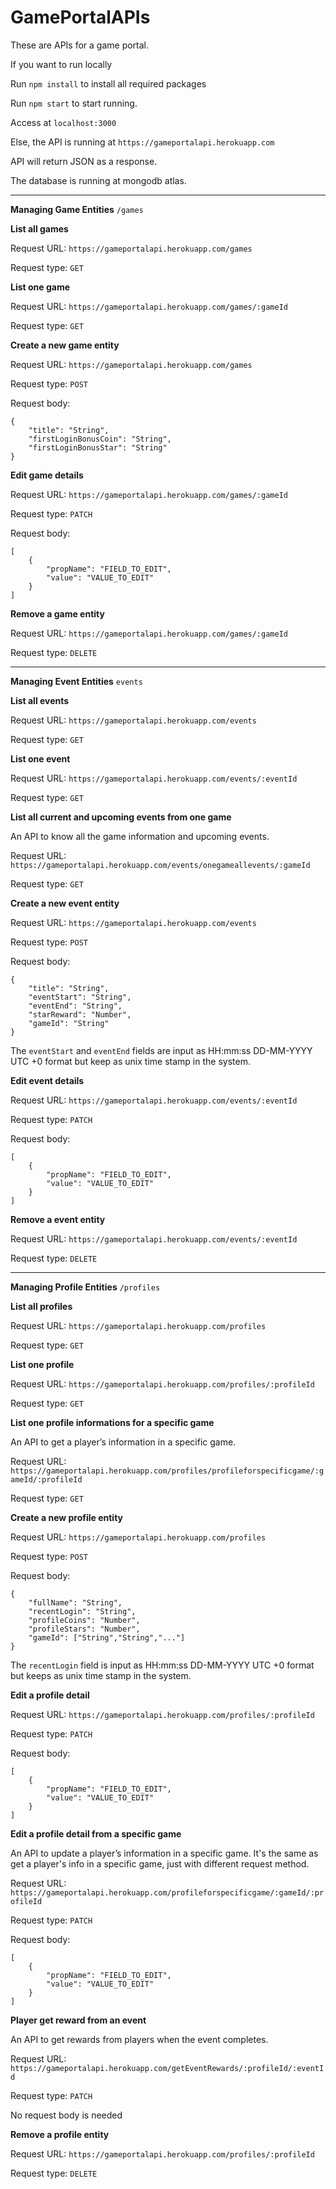 # GamePortalAPIs

These are APIs for a game portal.

If you want to run locally

Run `npm install` to install all required packages

Run `npm start` to start running.

Access at `localhost:3000`

Else, the API is running at `https://gameportalapi.herokuapp.com`

API will return JSON as a response.

The database is running at mongodb atlas.

---

**Managing Game Entities** `/games`

**List all games**

Request URL: `https://gameportalapi.herokuapp.com/games`

Request type: `GET`

**List one game**

Request URL: `https://gameportalapi.herokuapp.com/games/:gameId`

Request type: `GET`

**Create a new game entity**

Request URL: `https://gameportalapi.herokuapp.com/games`

Request type: `POST`

Request body:
```
{
    "title": "String",
    "firstLoginBonusCoin": "String",
    "firstLoginBonusStar": "String"
}
```

**Edit game details**

Request URL: `https://gameportalapi.herokuapp.com/games/:gameId`

Request type: `PATCH`

Request body:
```
[
    {
        "propName": "FIELD_TO_EDIT",
        "value": "VALUE_TO_EDIT"
    }
]
```

**Remove a game entity**

Request URL: `https://gameportalapi.herokuapp.com/games/:gameId`

Request type: `DELETE`

---

**Managing Event Entities** `events`

**List all events**

Request URL: `https://gameportalapi.herokuapp.com/events`

Request type: `GET`

**List one event**

Request URL: `https://gameportalapi.herokuapp.com/events/:eventId`

Request type: `GET`

**List all current and upcoming events from one game**

An API to know all the game information and upcoming events.

Request URL: `https://gameportalapi.herokuapp.com/events/onegameallevents/:gameId`

Request type: `GET`

**Create a new event entity**

Request URL: `https://gameportalapi.herokuapp.com/events`

Request type: `POST`

Request body:
```
{
    "title": "String",
    "eventStart": "String",
    "eventEnd": "String",
    "starReward": "Number",
    "gameId": "String"
}
```
The `eventStart` and `eventEnd` fields are input as HH:mm:ss DD-MM-YYYY UTC +0 format but keep as unix time stamp in the system.

**Edit event details**

Request URL: `https://gameportalapi.herokuapp.com/events/:eventId`

Request type: `PATCH`

Request body:
```
[
    {
        "propName": "FIELD_TO_EDIT",
        "value": "VALUE_TO_EDIT"
    }
]
```

**Remove a event entity**

Request URL: `https://gameportalapi.herokuapp.com/events/:eventId`

Request type: `DELETE`

---

**Managing Profile Entities** `/profiles`

**List all profiles**

Request URL: `https://gameportalapi.herokuapp.com/profiles`

Request type: `GET`

**List one profile**

Request URL: `https://gameportalapi.herokuapp.com/profiles/:profileId`

Request type: `GET`

**List one profile informations for a specific game**

An API to get a player’s information in a specific game.

Request URL: `https://gameportalapi.herokuapp.com/profiles/profileforspecificgame/:gameId/:profileId`

Request type: `GET`

**Create a new profile entity**

Request URL: `https://gameportalapi.herokuapp.com/profiles`

Request type: `POST`

Request body:
```
{
    "fullName": "String",
    "recentLogin": "String", 
    "profileCoins": "Number",
    "profileStars": "Number",
    "gameId": ["String","String","..."]
}
```
The `recentLogin` field is input as HH:mm:ss DD-MM-YYYY UTC +0 format but keeps as unix time stamp in the system.


**Edit a profile detail**

Request URL: `https://gameportalapi.herokuapp.com/profiles/:profileId`

Request type: `PATCH`

Request body:
```
[
    {
        "propName": "FIELD_TO_EDIT",
        "value": "VALUE_TO_EDIT"
    }
]
```

**Edit a profile detail from a specific game**

An API to update a player’s information in a specific game. It's the same as get a player's info in a specific game, just with different request method.

Request URL: `https://gameportalapi.herokuapp.com/profileforspecificgame/:gameId/:profileId`

Request type: `PATCH`

Request body:
```
[
    {
        "propName": "FIELD_TO_EDIT",
        "value": "VALUE_TO_EDIT"
    }
]
```

**Player get reward from an event**

An API to get rewards from players when the event completes.

Request URL: `https://gameportalapi.herokuapp.com/getEventRewards/:profileId/:eventId`

Request type: `PATCH`

No request body is needed

**Remove a profile entity**

Request URL: `https://gameportalapi.herokuapp.com/profiles/:profileId`

Request type: `DELETE`
